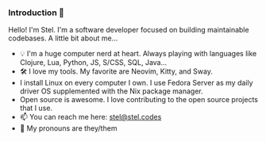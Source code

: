 ### Introduction 👋

Hello! I'm Stel. I'm a software developer focused on building maintainable codebases. A little bit about me...

- 💡 I'm a huge computer nerd at heart. Always playing with languages like Clojure, Lua, Python, JS, S/CSS, SQL, Java...
- 🛠️ I love my tools. My favorite are Neovim, Kitty, and Sway.
- I install Linux on every computer I own. I use Fedora Server as my daily driver OS supplemented with the Nix package manager.
- Open source is awesome. I love contributing to the open source projects that I use.
- 📫 You can reach me here: stel@stel.codes
- 🌈 My pronouns are they/them

